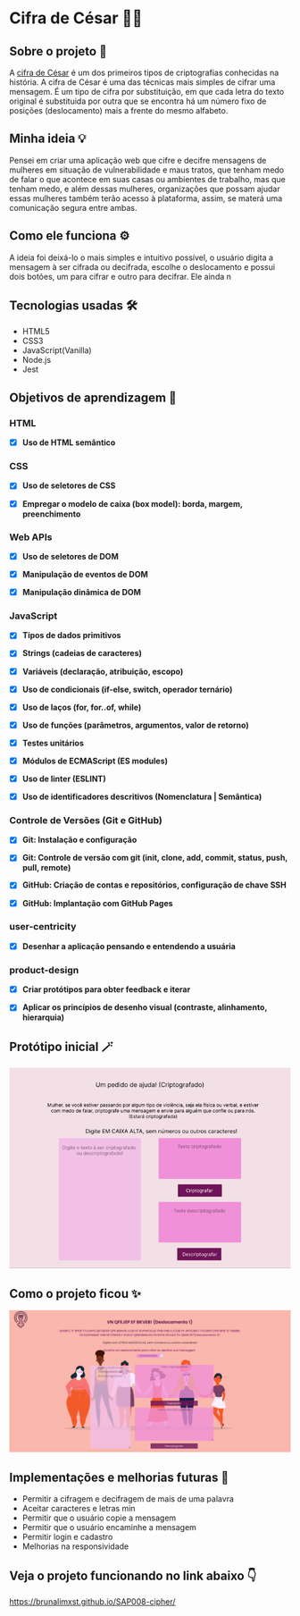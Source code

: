 # Cifra de César 🕵️‍♂️

## Sobre o projeto 📰

A [cifra de César](https://pt.wikipedia.org/wiki/Cifra_de_C%C3%A9sar) é um dos primeiros tipos de criptografias conhecidas na história. A cifra  de César é uma das técnicas mais simples de cifrar uma mensagem. É um tipo de cifra por substituição, em que cada letra do texto original é substituida por outra que se encontra há um número fixo de posições (deslocamento) mais a frente do mesmo alfabeto.

## Minha ideia 💡

Pensei em criar uma aplicação web que cifre e decifre mensagens de mulheres em situação de vulnerabilidade e maus tratos, que tenham medo de falar o que acontece em suas casas ou ambientes de trabalho, mas que tenham medo, e além dessas mulheres, organizações que possam ajudar essas mulheres também terão acesso à plataforma, assim, se materá uma comunicação segura entre ambas.

## Como ele funciona ⚙️

A ideia foi deixá-lo o mais simples e intuitivo possível, o usuário digita a mensagem à ser cifrada ou decifrada, escolhe o deslocamento e possui dois botões, um para cifrar e outro para decifrar. Ele ainda n

## Tecnologias usadas 🛠 

- HTML5
- CSS3
- JavaScript(Vanilla)
- Node.js
- Jest

## Objetivos de aprendizagem 📌

### HTML

- [x] **Uso de HTML semântico**

### CSS

- [x] **Uso de seletores de CSS**

- [x] **Empregar o modelo de caixa (box model): borda, margem, preenchimento**

### Web APIs

- [x] **Uso de seletores de DOM**

- [x] **Manipulação de eventos de DOM**

- [x] **Manipulação dinâmica de DOM**

### JavaScript

- [x] **Tipos de dados primitivos**

- [x] **Strings (cadeias de caracteres)**

- [x] **Variáveis (declaração, atribuição, escopo)**

- [x] **Uso de condicionais (if-else, switch, operador ternário)**

- [x] **Uso de laços (for, for..of, while)**

- [x] **Uso de funções (parâmetros, argumentos, valor de retorno)**

- [x] **Testes unitários**

- [x] **Módulos de ECMAScript (ES modules)**

- [x] **Uso de linter (ESLINT)**

- [x] **Uso de identificadores descritivos (Nomenclatura | Semântica)**

### Controle de Versões (Git e GitHub)

- [x] **Git: Instalação e configuração**

- [x] **Git: Controle de versão com git (init, clone, add, commit, status, push, pull, remote)**

- [x] **GitHub: Criação de contas e repositórios, configuração de chave SSH**

- [x] **GitHub: Implantação com GitHub Pages**

### user-centricity

- [x] **Desenhar a aplicação pensando e entendendo a usuária**

### product-design

- [x] **Criar protótipos para obter feedback e iterar**

- [x] **Aplicar os princípios de desenho visual (contraste, alinhamento, hierarquia)**


## Protótipo inicial 🪄

![Protótipo](./src/imagens/prototipo.png)

## Como o projeto ficou ✨ 

![Projeto final](./src/imagens/tela1.png)

## Implementações e melhorias futuras 🚀
- Permitir a cifragem e decifragem de mais de uma palavra
- Aceitar caracteres e letras min
- Permitir que o usuário copie a mensagem
- Permitir que o usuário encaminhe a mensagem
- Permitir login e cadastro
- Melhorias na responsividade

## Veja o projeto funcionando no link abaixo 👇

https://brunalimxst.github.io/SAP008-cipher/
